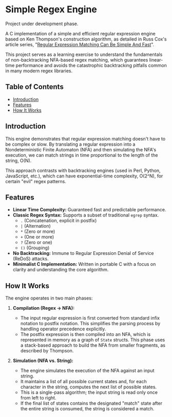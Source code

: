# Simple Regex Engine

Project under development phase. 

A C implementation of a simple and efficient regular expression engine based on Ken Thompson's construction algorithm, as detailed in Russ Cox's article series, "[Regular Expression Matching Can Be Simple And Fast](https://swtch.com/~rsc/regexp/regexp1.html)".

This project serves as a learning exercise to understand the fundamentals of non-backtracking NFA-based regex matching, which guarantees linear-time performance and avoids the catastrophic backtracking pitfalls common in many modern regex libraries.

## Table of Contents

- [Introduction](#introduction)
- [Features](#features)
- [How It Works](#how-it-works)


## Introduction

This engine demonstrates that regular expression matching doesn't have to be complex or slow. By translating a regular expression into a Nondeterministic Finite Automaton (NFA) and then simulating the NFA's execution, we can match strings in time proportional to the length of the string, O(N).

This approach contrasts with backtracking engines (used in Perl, Python, JavaScript, etc.), which can have exponential-time complexity, O(2^N), for certain "evil" regex patterns.

## Features

- **Linear Time Complexity:** Guaranteed fast and predictable performance.
- **Classic Regex Syntax:** Supports a subset of traditional `egrep` syntax.
  - `.` (Concatenation, explicit in postfix)
  - `|` (Alternation)
  - `*` (Zero or more)
  - `+` (One or more)
  - `?` (Zero or one)
  - `()` (Grouping)
- **No Backtracking:** Immune to Regular Expression Denial of Service (ReDoS) attacks.
- **Minimalist C Implementation:** Written in portable C with a focus on clarity and understanding the core algorithm.

## How It Works

The engine operates in two main phases:

1.  **Compilation (Regex -> NFA):**
    - The input regular expression is first converted from standard infix notation to postfix notation. This simplifies the parsing process by handling operator precedence explicitly.
    - The postfix expression is then compiled into an NFA, which is represented in memory as a graph of `State` structs. This phase uses a stack-based approach to build the NFA from smaller fragments, as described by Thompson.

2.  **Simulation (NFA vs. String):**
    - The engine simulates the execution of the NFA against an input string.
    - It maintains a list of all possible current states and, for each character in the string, computes the next list of possible states.
    - This is a single-pass algorithm; the input string is read only once from left to right.
    - If the final list of states contains the designated "match" state after the entire string is consumed, the string is considered a match.

